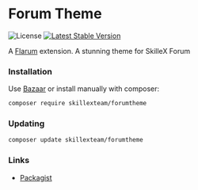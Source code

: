 # Forum Theme

![License](https://img.shields.io/badge/license-MIT-blue.svg) [![Latest Stable Version](https://img.shields.io/packagist/v/skillexteam/forumtheme.svg)](https://packagist.org/packages/skillexteam/forumtheme)

A [Flarum](http://flarum.org) extension. A stunning theme for SkilleX Forum

### Installation

Use [Bazaar](https://discuss.flarum.org/d/5151-flagrow-bazaar-the-extension-marketplace) or install manually with composer:

```sh
composer require skillexteam/forumtheme
```

### Updating

```sh
composer update skillexteam/forumtheme
```

### Links

- [Packagist](https://packagist.org/packages/skillexteam/forumtheme)
